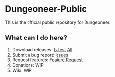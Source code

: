 # Dungeoneer-Public
This is the official public repository for Dungeoneer.
## What can I do here?
1. Download releases: [Latest](https://github.com/Hoid2/Dungeoneer-Public/releases/latest) [All](https://github.com/Hoid2/Dungeoneer-Public/releases)
2. Submit a bug report: [Issues](https://github.com/Hoid2/Dungeoneer-Public/issues)
3. Request features: [Feature Request](https://github.com/Hoid2/Dungeoneer-Public/issues/new?assignees=&labels=enhancement&projects=&template=feature_request.md&title=)
4. Donations: WIP
5. Wiki: WIP
